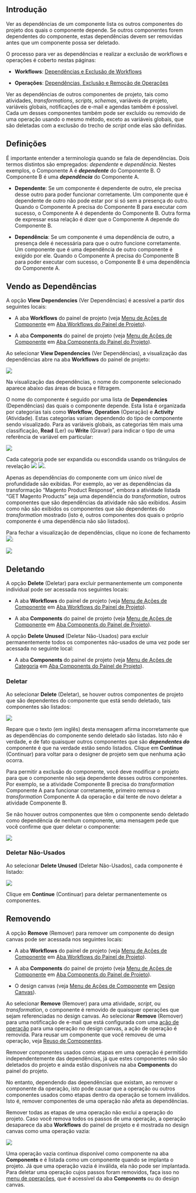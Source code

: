 [//]: # (Dependências, Exclusão e Remoção de Componentes)
[//]: # (This is a translation of Version 25, published on September 30, 2021.)

## Introdução

Ver as dependências de um componente lista os outros componentes do projeto dos quais o componente depende. Se outros componentes forem dependentes do componente, estas dependências devem ser removidas antes que um componente possa ser deletado.

O processo para ver as dependências e realizar a exclusão de workflows e operações é coberto nestas páginas:

-   **Workflows**: [Dependências e Exclusão de Workflows](https://success.jitterbit.com/display/CS/Workflow+Dependencies+and+Deletion?showLanguage=pt_BR)

-   **Operações**: [Dependências, Exclusão e Remoção de Operações](https://success.jitterbit.com/display/CS/Operation+Dependencies%2C+Deletion%2C+and+Removal?showLanguage=pt_BR)

Ver as dependências de outros componentes de projeto, tais como atividades, *transformations*, *scripts*, *schemas*, variáveis de projeto, variáveis globais, notificações de e-mail e agendas também é possível. Cada um desses componentes também pode ser excluído ou removido de uma operação usando o mesmo método, exceto as variáveis globais, que são deletadas com a exclusão do trecho de *script* onde elas são definidas.


## Definições

É importante entender a terminologia quando se fala de dependências. Dois termos distintos são empregados: *dependente* e *dependência*. Nestes exemplos, o Componente A é ***dependente*** do Componente B. O Componente B é uma ***dependência*** do Componente A.

-   **Dependente**: Se um componente é dependente de outro, ele precisa desse outro para poder funcionar corretamente. Um componente que é dependente de outro não pode estar por si só sem a presença do outro. Quando o Componente A precisa do Componente B para executar com sucesso, o Componente A é dependente do Componente B. Outra forma de expressar essa relação é dizer que o Componente A depende do Componente B.

-   **Dependência**: Se um componente é uma dependência de outro, a presença dele é necessária para que o outro funcione corretamente. Um componente que é uma dependência de outro componente é exigido por ele. Quando o Componente A precisa do Componente B para poder executar com sucesso, o Componente B é uma dependência do Componente A.


## Vendo as Dependências

A opção **View Dependencies** (Ver Dependências) é acessível a partir dos seguintes locais:

-   A aba **Workflows** do painel de projeto (veja [Menu de Ações de Componente](https://success.jitterbit.com/display/CS/Project+Pane+Workflows+Tab?showLanguage=pt_BR#ProjectPaneWorkflowsTab-component-actions-menu) em [Aba Workflows do Painel de Projeto](https://success.jitterbit.com/display/CS/Project+Pane+Workflows+Tab?showLanguage=pt_BR)).

-   A aba **Components** do painel de projeto (veja [Menu de Ações de Componente](https://success.jitterbit.com/display/CS/Project+Pane+Components+Tab?showLanguage=pt_BR#ProjectPaneComponentsTab-component-actions-menu) em [Aba Components do Painel do Projeto](https://success.jitterbit.com/display/CS/Project+Pane+Components+Tab?showLanguage=pt_BR)).

Ao selecionar **View Dependencies** (Ver Dependências), a visualização das dependências abre na aba **Workflows** do painel de projeto:

<span class="confluence-embedded-file-wrapper"><img src="https://docs-source.jitterbit.com/cs/project-pane/workflows/dependencies_transformation.png" class="confluence-embedded-image confluence-external-resource" data-image-src="https://docs-source.jitterbit.com/cs/project-pane/workflows/dependencies_transformation.png" /></span>

Na visualização das dependências, o nome do componente selecionado aparece abaixo das áreas de busca e filtragem.

O nome do componente é seguido por uma lista de **Dependencies** (Dependências) das quais o componente depende. Esta lista é organizada por categorias tais como **Workflow**, **Operation** (Operação) e **Activity** (Atividade). Estas categorias variam dependendo do tipo de componente sendo visualizado. Para as variáveis globais, as categorias têm mais uma classificação, **Read** (Ler) ou **Write** (Gravar) para indicar o tipo de uma referência de variável em particular:

<span class="confluence-embedded-file-wrapper"><img src="https://docs-source.jitterbit.com/cs/project-pane/workflows/dependencies_global-variable.png" class="confluence-embedded-image confluence-external-resource" data-image-src="https://docs-source.jitterbit.com/cs/project-pane/workflows/dependencies_global-variable.png" /></span>

Cada categoria pode ser expandida ou escondida usando os triângulos de revelação <span class="confluence-embedded-file-wrapper"><img src="https://docs-source.jitterbit.com/common/icons/down-arrow_2.png" class="confluence-embedded-image confluence-external-resource" /></span> <span class="confluence-embedded-file-wrapper"><img src="https://docs-source.jitterbit.com/common/icons/right-arrow_2.png" class="confluence-embedded-image confluence-external-resource" /></span>.

Apenas as dependências do componente com um único nível de profundidade são exibidas. Por exemplo, ao ver as dependências da transformação “Magento Product Response”, embora a atividade listada “GET Magento Products” seja uma dependência do *transformation*, outros componentes que são dependências da atividade não são exibidos. Assim como não são exibidos os componentes que são dependentes do *transformation* mostrado (isto é, outros componentes dos quais o próprio componente é uma dependência não são listados).

Para fechar a visualização de dependências, clique no ícone de fechamento <span class="confluence-embedded-file-wrapper"><img src="https://docs-source.jitterbit.com/common/icons/close.png" class="confluence-embedded-image confluence-external-resource" /></span>:

<span class="confluence-embedded-file-wrapper"><img src="https://docs-source.jitterbit.com/cs/project-pane/workflows/dependencies_transformation_close_annotated.png" class="confluence-embedded-image confluence-external-resource" data-image-src="https://docs-source.jitterbit.com/cs/project-pane/workflows/dependencies_transformation_close_annotated.png" /></span>


## Deletando

A opção **Delete** (Deletar) para excluir permanentemente um componente individual pode ser acessada nos seguintes locais:

-   A aba **Workflows** do painel de projeto (veja [Menu de Ações de Componente](https://success.jitterbit.com/display/CS/Project+Pane+Workflows+Tab?showLanguage=pt_BR#ProjectPaneWorkflowsTab-component-actions-menu) em [Aba Workflows do Painel de Projeto](https://success.jitterbit.com/display/CS/Project+Pane+Workflows+Tab?showLanguage=pt_BR)).

-   A aba **Components** do painel de projeto (veja [Menu de Ações de Componente](https://success.jitterbit.com/display/CS/Project+Pane+Components+Tab?showLanguage=pt_BR#ProjectPaneComponentsTab-component-actions-menu) em [Aba Components do Painel de Projeto](https://success.jitterbit.com/display/CS/Project+Pane+Components+Tab?showLanguage=pt_BR)).

A opção **Delete Unused** (Deletar Não-Usados) para excluir permanentemente todos os componentes não-usados de uma vez pode ser acessada no seguinte local:

-   A aba **Components** do painel de projeto (veja [Menu de Ações de Categoria](https://success.jitterbit.com/display/CS/Project+Pane+Components+Tab?showLanguage=pt_BR) em [Aba Components do Painel de Projeto](https://success.jitterbit.com/display/CS/Project+Pane+Components+Tab?showLanguage=pt_BR)).

### Deletar

Ao selecionar **Delete** (Deletar), se houver outros componentes de projeto que são dependentes do componente que está sendo deletado, tais componentes são listados:

<span class="confluence-embedded-file-wrapper"><img src="https://docs-source.jitterbit.com/cs/dialog/unable-to-delete-component.png" class="confluence-embedded-image confluence-external-resource" data-image-src="https://docs-source.jitterbit.com/cs/dialog/unable-to-delete-component.png" /></span>

Repare que o texto (em inglês) desta mensagem afirma incorretamente que as dependências do componente sendo deletado são listadas. Isto não é verdade, e de fato quaisquer outros componentes que são ***dependentes do*** componente é que na verdade estão sendo listados. Clique em **Continue** (Continuar) para voltar para o designer de projeto sem que nenhuma ação ocorra.

Para permitir a exclusão do componente, você deve modificar o projeto para que o componente não seja dependente desses outros componentes. Por exemplo, se a atividade Componente B precisa do *transformation* Componente A para funcionar corretamente, primeiro remova o *transformation* Componente A da operação e daí tente de novo deletar a atividade Componente B.

Se não houver outros componentes que têm o componente sendo deletado como dependência de nenhum componente, uma mensagem pede que você confirme que quer deletar o componente:

<span class="confluence-embedded-file-wrapper"><img src="https://docs-source.jitterbit.com/cs/dialog/delete-component.png" class="confluence-embedded-image confluence-external-resource" data-image-src="https://docs-source.jitterbit.com/cs/dialog/delete-component.png" /></span>

### Deletar Não-Usados

Ao selecionar **Delete Unused** (Deletar Não-Usados), cada componente é listado:

<span class="confluence-embedded-file-wrapper"><img src="https://docs-source.jitterbit.com/cs/dialog/delete-components_variable.png" class="confluence-embedded-image confluence-external-resource" data-image-src="https://docs-source.jitterbit.com/cs/dialog/delete-components_variable.png" /></span>

Clique em **Continue** (Continuar) para deletar permanentemente os componentes.


## Removendo

A opção **Remove** (Remover) para remover um componente do design canvas pode ser acessada nos seguintes locais:

-   A aba **Workflows** do painel de projeto (veja [Menu de Ações de Componente](https://success.jitterbit.com/display/CS/Project+Pane+Workflows+Tab?showLanguage=pt_BR#ProjectPaneWorkflowsTab-component-actions-menu) em [Aba Workflows do Painel de Projeto](https://success.jitterbit.com/display/CS/Project+Pane+Workflows+Tab?showLanguage=pt_BR)).

-   A aba **Components** do painel de projeto (veja [Menu de Ações de Componente](https://success.jitterbit.com/display/CS/Project+Pane+Components+Tab?showLanguage=pt_BR#ProjectPaneComponentsTab-component-actions-menu) em [Aba Components do Painel de Projeto](https://success.jitterbit.com/display/CS/Project+Pane+Components+Tab?showLanguage=pt_BR)).

-   O design canvas (veja [Menu de Ações de Componente](https://success.jitterbit.com/display/CS/Design+Canvas?showLanguage=pt_BR#DesignCanvas-component-actions-menu) em [Design Canvas](https://success.jitterbit.com/display/CS/Design+Canvas?showLanguage=pt_BR)).

Ao selecionar **Remove** (Remover) para uma atividade, *script*, ou *transformation*, o componente é removido de quaisquer operações que sejam referenciadas no design canvas. Ao selecionar **Remove** (Remover) para uma notificação de e-mail que está configurada com uma [ação de operação](https://success.jitterbit.com/display/CS/Operation+Actions?showLanguage=pt_BR) para uma operação no design canvas, a ação de operação é removida. Para reusar um componente que você removeu de uma operação, veja [Reuso de Componentes](https://success.jitterbit.com/display/CS/Component+Reuse?showLanguage=pt_BR).

Remover componentes usados como etapas em uma operação é permitido independentemente das dependências, já que estes componentes não são deletados do projeto e ainda estão disponíveis na aba **Components** do painel do projeto.

No entanto, dependendo das dependências que existam, ao remover o componente da operação, isto pode causar que a operação ou outros componentes usados como etapas dentro da operação se tornem inválidos. Isto é, remover componentes de uma operação não afeta as dependências.

Remover todas as etapas de uma operação não exclui a operação do projeto. Caso você remova todos os passos de uma operação, a operação desaparece da aba **Workflows** do painel de projeto e é mostrada no design canvas como uma operação vazia:

<span class="confluence-embedded-file-wrapper"><img src="https://docs-source.jitterbit.com/cs/design-canvas/operation_empty.png" class="confluence-embedded-image confluence-external-resource" data-image-src="https://docs-source.jitterbit.com/cs/design-canvas/operation_empty.png" /></span>

Uma operação vazia continua disponível como componente na aba **Components** e é listada como um componente quando se implanta o projeto. Já que uma operação vazia é inválida, ela não pode ser implantada. Para deletar uma operação cujos passos foram removidos, faça isso no [menu de operações](https://success.jitterbit.com/display/CS/Component+Dependencies%2C+Deletion%2C+and+Removal?showLanguage=pt_BR#ComponentDependencies,Deletion,andRemoval-accessing-menu-actions), que é acessível da aba **Components** ou do design canvas.
